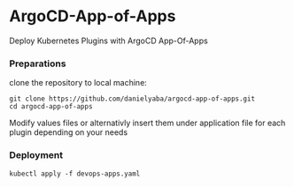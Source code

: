 # ArgoCD-App-of-Apps
Deploy Kubernetes Plugins with ArgoCD App-Of-Apps

### Preparations
clone the repository to local machine:
```
git clone https://github.com/danielyaba/argocd-app-of-apps.git
cd argocd-app-of-apps
```


Modify values files  or alternativly insert them under application file for each plugin depending on your needs

### Deployment
```
kubectl apply -f devops-apps.yaml
```


